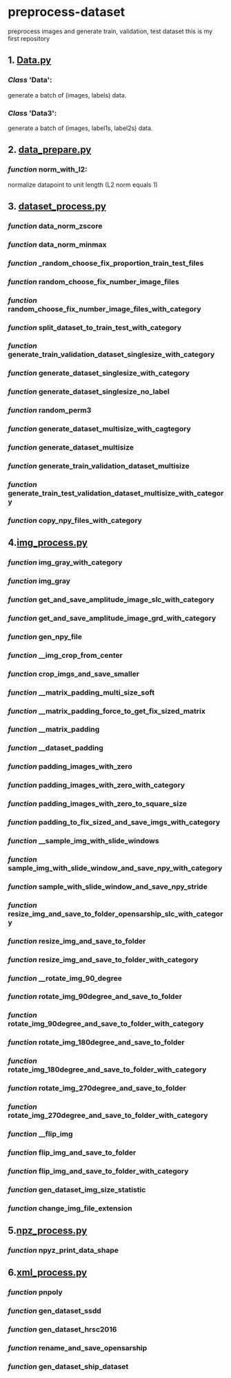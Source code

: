 # preprocess-dataset

preprocess images and generate train, validation, test dataset
this is my first repository

## 1. [Data.py](https://github.com/silenceagle/preprocess-dataset/blob/master/Data.py)
### *Class* 'Data': 
generate a batch of (images, labels) data.

### *Class* 'Data3': 
generate a batch of (images, label1s, label2s) data.

## 2. [data_prepare.py](https://github.com/silenceagle/preprocess-dataset/blob/master/data_prepare.py)
### *function* norm_with_l2:
normalize datapoint to unit length (L2 norm equals 1)

## 3. [dataset_process.py](https://github.com/silenceagle/preprocess-dataset/blob/master/dataset_process.py)
### *function* data_norm_zscore
### *function* data_norm_minmax

### *function* \_random_choose_fix_proportion_train_test_files
### *function* random_choose_fix_number_image_files
### *function* random_choose_fix_number_image_files_with_category

### *function* split_dataset_to_train_test_with_category

### *function* generate_train_validation_dataset_singlesize_with_category
### *function* generate_dataset_singlesize_with_category
### *function* generate_dataset_singlesize_no_label

### *function* random_perm3

### *function* generate_dataset_multisize_with_cagtegory
### *function* generate_dataset_multisize
### *function* generate_train_validation_dataset_multisize
### *function* generate_train_test_validation_dataset_multisize_with_category

### *function* copy_npy_files_with_category

## 4.[img_process.py](https://github.com/silenceagle/preprocess-dataset/blob/master/img_process.py)

### *function* img_gray_with_category
### *function* img_gray

### *function* get_and_save_amplitude_image_slc_with_category
### *function* get_and_save_amplitude_image_grd_with_category

### *function* gen_npy_file

### *function* \_\_img_crop_from_center
### *function* crop_imgs_and_save_smaller

### *function* \_\_matrix_padding_multi_size_soft
### *function* \_\_matrix_padding_force_to_get_fix_sized_matrix
### *function* \_\_matrix_padding
### *function* \_\_dataset_padding
### *function* padding_images_with_zero
### *function* padding_images_with_zero_with_category
### *function* padding_images_with_zero_to_square_size
### *function* padding_to_fix_sized_and_save_imgs_with_category

### *function* \_\_sample_img_with_slide_windows
### *function* sample_img_with_slide_window_and_save_npy_with_category
### *function* sample_with_slide_window_and_save_npy_stride

### *function* resize_img_and_save_to_folder_opensarship_slc_with_category
### *function* resize_img_and_save_to_folder
### *function* resize_img_and_save_to_folder_with_category

### *function* \_\_rotate_img_90_degree
### *function* rotate_img_90degree_and_save_to_folder
### *function* rotate_img_90degree_and_save_to_folder_with_category
### *function* rotate_img_180degree_and_save_to_folder
### *function* rotate_img_180degree_and_save_to_folder_with_category
### *function* rotate_img_270degree_and_save_to_folder
### *function* rotate_img_270degree_and_save_to_folder_with_category

### *function* \_\_flip_img
### *function* flip_img_and_save_to_folder
### *function* flip_img_and_save_to_folder_with_category
### *function* gen_dataset_img_size_statistic
### *function* change_img_file_extension

## 5.[npz_process.py](https://github.com/silenceagle/preprocess-dataset/blob/master/npz_process.py)
### *function* npyz_print_data_shape

## 6.[xml_process.py](https://github.com/silenceagle/preprocess-dataset/blob/master/xml_process.py)

### *function* pnpoly

### *function* gen_dataset_ssdd

### *function* gen_dataset_hrsc2016  

### *function* rename_and_save_opensarship   

### *function* gen_dataset_ship_dataset     






